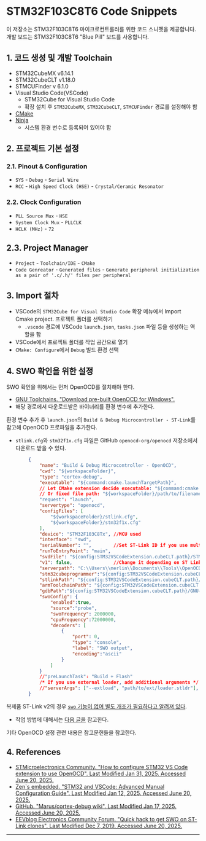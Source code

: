 # STM32F103C8T6 Code Snippets

이 저장소는 STM32F103C8T6 마이크로컨트롤러를 위한 코드 스니펫을 제공합니다. 개발 보드는 STM32F103C8T6 "Blue Pill" 보드를 사용합니다.

## 1. 코드 생성 및 개발 Toolchain

- STM32CubeMX v6.14.1
- STM32CubeCLT v1.18.0
- STMCUFinder v 6.1.0
- Visual Studio Code(VSCode)
  - STM32Cube for Visual Studio Code
  - 확장 설치 후 `STM32CubeMX`, `STM32CubeCLT`, `STMCUFinder` 경로를 설정해야 함
- [CMake](https://cmake.org/download/)
- [Ninja](https://github.com/ninja-build/ninja/releases)
  - 시스템 환경 변수로 등록되어 있어야 함

## 2. 프로젝트 기본 설정

### 2.1. Pinout & Configuration

- `SYS` - `Debug` - `Serial Wire`
- `RCC` - `High Speed Clock (HSE)` - `Crystal/Ceramic Resonator`

### 2.2. Clock Configuration

- `PLL Source Mux` - `HSE`
- `System Clock Mux` - `PLLCLK`
- `HCLK (MHz)` - `72`

## 2.3. Project Manager

- `Project` - `Toolchain/IDE` - `CMake`
- `Code Genreator` - `Generated files` - `Generate peripheral initialization as a pair of '.c/.h/' files per peripheral`

## 3. Import 절차

- VSCode의 `STM32Cube for Visual Studio Code` 확장 메뉴에서 Import Cmake project. 프로젝트 폴더를 선택하기
  - `.vscode` 경로에 VSCode `launch.json`, `tasks.json` 파일 등을 생성하는 역할을 함
- VSCode에서 프로젝트 폴더를 작업 공간으로 열기
- `CMake: Configure`에서 `Debug` 빌드 환경 선택

## 4. SWO 확인을 위한 설정

SWO 확인을 위해서는 먼저 OpenOCD를 절치해야 한다.

- [GNU Toolchains. "Download pre-built OpenOCD for Windows".](https://gnutoolchains.com/arm-eabi/openocd/)
- 해당 경로에서 다운로드받은 바이너리를 환경 변수에 추가한다.

환경 변수 추가 후 `launch.json`의 `Build & Debug Microcontroller - ST-Link`를 참고해 OpenOCD 프로파일을 추가한다.

- `stlink.cfg`와 `stm32f1x.cfg` 파일은 GitHub `openocd-org/openocd` 저장소에서 다운로드 받을 수 있다.

```json
        {
            "name": "Build & Debug Microcontroller - OpenOCD",
            "cwd": "${workspaceFolder}",
            "type": "cortex-debug",
            "executable": "${command:cmake.launchTargetPath}",
            // Let CMake extension decide executable: "${command:cmake.launchTargetPath}"
            // Or fixed file path: "${workspaceFolder}/path/to/filename.elf"
            "request": "launch",
            "servertype": "openocd",
            "configFiles": [
                "${workspaceFolder}/stlink.cfg",
                "${workspaceFolder}/stm32f1x.cfg"
            ],
            "device": "STM32F103C8Tx", //MCU used
            "interface": "swd",
            "serialNumber": "",        //Set ST-Link ID if you use multiple at the same time
            "runToEntryPoint": "main",
            "svdFile": "${config:STM32VSCodeExtension.cubeCLT.path}/STMicroelectronics_CMSIS_SVD/STM32F103.svd",
            "v1": false,               //Change it depending on ST Link version
            "serverpath": "C:\\Users\\merlin\\Documents\\Tools\\OpenOCD\\bin\\openocd.exe", // 사용자의 OpenOCD 경로
            "stm32cubeprogrammer":"${config:STM32VSCodeExtension.cubeCLT.path}/STM32CubeProgrammer/bin",
            "stlinkPath": "${config:STM32VSCodeExtension.cubeCLT.path}/STLink-gdb-server/bin/ST-LINK_gdbserver",   
            "armToolchainPath": "${config:STM32VSCodeExtension.cubeCLT.path}/GNU-tools-for-STM32/bin",
            "gdbPath":"${config:STM32VSCodeExtension.cubeCLT.path}/GNU-tools-for-STM32/bin/arm-none-eabi-gdb",            
            "swoConfig": {
                "enabled":true,
                "source":"probe",
                "swoFrequency": 2000000,
                "cpuFrequency":72000000,
                "decoders": [
                    { 
                        "port": 0,
                        "type": "console",
                        "label": "SWO output",
                        "encoding":"ascii"
                    }
                ]
            }
            //"preLaunchTask": "Build + Flash"
            /* If you use external loader, add additional arguments */
            //"serverArgs": ["--extload", "path/to/ext/loader.stldr"],
        }
```

복제품 ST-Link v2의 경우 [`swo` 기능이 없어 별도 개조가 필요하다고 알려져 있다](https://mokhwasomssi.tistory.com/201?category=927528).

- 작업 방법에 대해서는 [다음 글을](https://www.eevblog.com/forum/microcontrollers/quick-hack-to-get-swo-on-st-link-clones/) 참고한다.

기타 OpenOCD 설정 관련 내용은 참고문헌들을 참고한다.

## 4. References

- [STMicroelectronics Community. "How to configure STM32 VS Code extension to use OpenOCD". Last Modified Jan 31, 2025. Accessed June 20, 2025.](https://community.st.com/t5/stm32-mcus/how-to-configure-stm32-vs-code-extension-to-use-openocd/ta-p/748562)
- [Zen`s embedded. "STM32 and VSCode: Advanced Manual Configuration Guide". Last Modified Jan 12, 2025. Accessed June 20, 2025.](https://zenembed.com/vscode-cubemx-pro-guide)
- [GitHub. "Marus/cortex-debug wiki". Last Modified Jan 17, 2025. Accessed June 20, 2025.](https://github.com/Marus/cortex-debug/wiki/SWO-Output)
- [EEVblog Electronics Community Forum. "Quick hack to get SWO on ST-Link clones". Last Modified Dec 7, 2019. Accessed June 20, 2025.](https://www.eevblog.com/forum/microcontrollers/quick-hack-to-get-swo-on-st-link-clones/)

---
